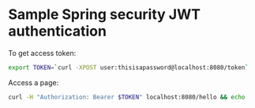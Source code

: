 # Sample Spring security JWT authentication

To get access token:
```bash
export TOKEN=`curl -XPOST user:thisisapassword@localhost:8080/token`
```

Access a page:
```bash
curl -H "Authorization: Bearer $TOKEN" localhost:8080/hello && echo
```